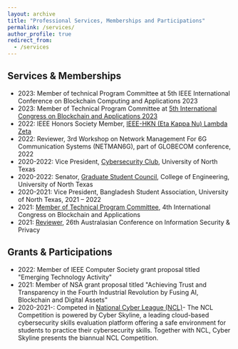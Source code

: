 ```yaml
---
layout: archive
title: "Professional Services, Memberships and Participations"
permalink: /services/
author_profile: true
redirect_from:
  - /services
---
```


## Services & Memberships
* 2023: Member of technical Program Committee at 5th IEEE International Conference on Blockchain Computing and Applications 2023 
* 2023: Member of Technical Program Committee at [5th International Congress on Blockchain and Applications 2023](https://www.blockchain-congress.net/)
* 2022: IEEE Honors Society Member, [IEEE-HKN (Eta Kappa Nu) Lambda Zeta](https://edu.ieee.org/us-unt/hkn/)
* 2022: Reviewer, 3rd Workshop on Network Management For 6G Communication Systems (NETMAN6G), part of GLOBECOM conference, 2022
*	2020-2022: Vice President, [Cybersecurity Club](https://untcsc.github.io/), University of North Texas
* 2020-2022: Senator, [Graduate Student Council](https://tgs.unt.edu/gsc), College of Engineering, University of North Texas
* 2020-2021: Vice President, Bangladesh Student Association, University of North Texas, 2021 – 2022
* 2021: [Member of Technical Program Committee](https://www.blockchain-congress.net/organization/program-committee), 4th International Congress on Blockchain and Applications
* 2021: [Reviewer](https://books.google.com/books?id=9GBMEAAAQBAJ&pg=PR9&lpg=PR9&dq=syed+badruddoja+ACISP+2021&source=bl&ots=N9uU3gGDbB&sig=ACfU3U2i3gcrSwDfSp_IjXSgCRLb1veV8g&hl=en&sa=X&ved=2ahUKEwjDzcyY5ZD8AhUrkmoFHa8sD90Q6AF6BAglEAM#v=onepage&q&f=false), 26th Australasian Conference on Information Security & Privacy


## Grants & Participations
* 2022: Member of IEEE Computer Society grant proposal titled "Emerging Technology Activity" 
* 2021: Member of NSA grant proposal titled "Achieving Trust and Transparency in the Fourth Industrial Revolution by Fusing AI, Blockchain and Digital Assets" 
* 2020-2021-: Competed in [National Cyber League (NCL)](https://nationalcyberleague.org/)- The NCL Competition is powered by Cyber Skyline, a leading cloud-based cybersecurity skills evaluation platform offering a safe environment for students to practice their cybersecurity skills. Together with NCL, Cyber Skyline presents the biannual NCL Competition.  


